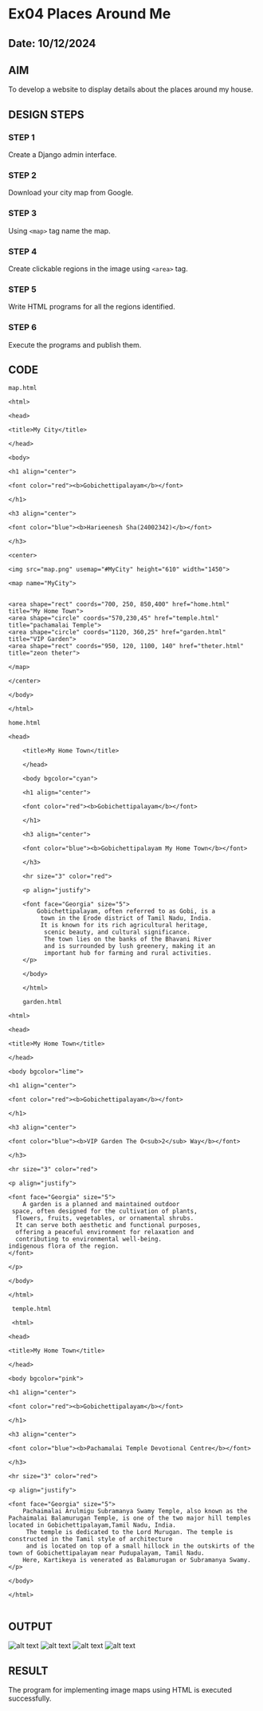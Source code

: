 # Ex04 Places Around Me
## Date: 10/12/2024

## AIM
To develop a website to display details about the places around my house.

## DESIGN STEPS

### STEP 1
Create a Django admin interface.

### STEP 2
Download your city map from Google.

### STEP 3
Using ```<map>``` tag name the map.

### STEP 4
Create clickable regions in the image using ```<area>``` tag.

### STEP 5
Write HTML programs for all the regions identified.

### STEP 6
Execute the programs and publish them.

## CODE
```
map.html

<html>

<head>

<title>My City</title>

</head>

<body>

<h1 align="center">

<font color="red"><b>Gobichettipalayam</b></font>

</h1>

<h3 align="center">

<font color="blue"><b>Harieenesh Sha(24002342)</b></font>

</h3>

<center>

<img src="map.png" usemap="#MyCity" height="610" width="1450">

<map name="MyCity">


<area shape="rect" coords="700, 250, 850,400" href="home.html" title="My Home Town">
<area shape="circle" coords="570,230,45" href="temple.html" title="pachamalai Temple">
<area shape="circle" coords="1120, 360,25" href="garden.html" title="VIP Garden">
<area shape="rect" coords="950, 120, 1100, 140" href="theter.html" title="zeon theter">

</map>

</center>

</body>

</html>

home.html

<head>

    <title>My Home Town</title>
    
    </head>
    
    <body bgcolor="cyan">
    
    <h1 align="center">
    
    <font color="red"><b>Gobichettipalayam</b></font>
    
    </h1>
    
    <h3 align="center">
    
    <font color="blue"><b>Gobichettipalayam My Home Town</b></font>
    
    </h3>
    
    <hr size="3" color="red">
    
    <p align="justify">
    
    <font face="Georgia" size="5">
        Gobichettipalayam, often referred to as Gobi, is a
         town in the Erode district of Tamil Nadu, India. 
         It is known for its rich agricultural heritage,
          scenic beauty, and cultural significance. 
          The town lies on the banks of the Bhavani River 
          and is surrounded by lush greenery, making it an 
          important hub for farming and rural activities.
    </p>
    
    </body>
    
    </html>
    
    garden.html

<html>

<head>

<title>My Home Town</title>

</head>

<body bgcolor="lime">

<h1 align="center">

<font color="red"><b>Gobichettipalayam</b></font>

</h1>

<h3 align="center">

<font color="blue"><b>VIP Garden The O<sub>2</sub> Way</b></font>

</h3>

<hr size="3" color="red">

<p align="justify">

<font face="Georgia" size="5">
    A garden is a planned and maintained outdoor
 space, often designed for the cultivation of plants,
  flowers, fruits, vegetables, or ornamental shrubs. 
  It can serve both aesthetic and functional purposes, 
  offering a peaceful environment for relaxation and 
  contributing to environmental well-being.
indigenous flora of the region.
</font>

</p>

</body>

</html>
 
 temple.html

 <html>

<head>

<title>My Home Town</title>

</head>

<body bgcolor="pink">

<h1 align="center">

<font color="red"><b>Gobichettipalayam</b></font>

</h1>

<h3 align="center">

<font color="blue"><b>Pachamalai Temple Devotional Centre</b></font>

</h3>

<hr size="3" color="red">

<p align="justify">

<font face="Georgia" size="5">
    Pachaimalai Arulmigu Subramanya Swamy Temple, also known as the Pachaimalai Balamurugan Temple, is one of the two major hill temples located in Gobichettipalayam,Tamil Nadu, India.
     The temple is dedicated to the Lord Murugan. The temple is constructed in the Tamil style of architecture 
     and is located on top of a small hillock in the outskirts of the town of Gobichettipalayam near Pudupalayam, Tamil Nadu.
    Here, Kartikeya is venerated as Balamurugan or Subramanya Swamy.
</p>

</body>

</html>


```

## OUTPUT
![alt text](hari/mapapp/static/map.png)
![alt text](2.html.png)
![alt text](3.png)
![alt text](4.png)

## RESULT
The program for implementing image maps using HTML is executed successfully.

